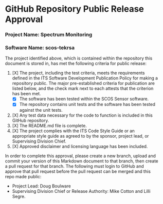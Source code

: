 # GitHub Repository Public Release Approval

### Project Name: Spectrum Monitoring
### Software Name: scos-tekrsa

The project identified above, which is contained within the repository this document is stored in, has met the following criteria for public release:

1. [X] The project, including the test criteria, meets the requirements defined in the ITS Software Development Publication Policy for making a repository public. The major pre-established criteria for publication are listed below, and the check mark next to each attests that the criterion has been met.
    * [X] The software has been tested within the SCOS Sensor software.
    * [X] The repository contains unit tests and the software has been tested against the unit tests.
2. [X] Any test data necessary for the code to function is included in this GitHub repository.
3. [X] The README.md file is complete.
4. [X] The project complies with the ITS Code Style Guide or an appropriate style guide as agreed to by the sponsor, project lead, or Supervising Division Chief.
5. [X] Approved disclaimer and licensing language has been included.

In order to complete this approval, please create a new branch, upload and commit your version of this Markdown document to that branch, then create a pull request for that branch. The following must login to GitHub and approve that pull request before the pull request can be merged and this repo made public:
* Project Lead: Doug Boulware
* Supervising Division Chief or Release Authority: Mike Cotton and Lilli Segre.
